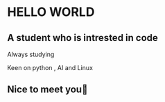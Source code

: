 # HELLO WORLD
## A student who is intrested in code
Always studying

Keen on python , AI and Linux
## Nice to meet you🤝
